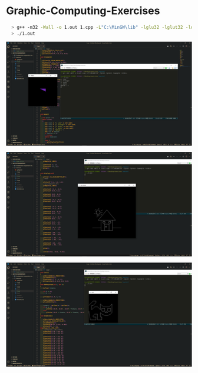 # Graphic-Computing-Exercises

````sh
  > g++ -m32 -Wall -o 1.out 1.cpp -L"C:\MinGW\lib" -lglu32 -lglut32 -lopengl32 -lstdc++
  > ./1.out
````

![alt](img/1.png)

![alt](img/2.png)

![alt](img/3.png)